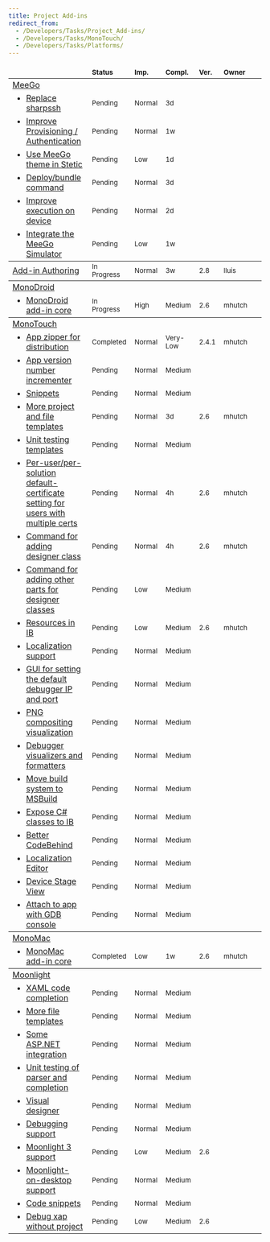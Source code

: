 ```yaml
---
title: Project Add-ins
redirect_from:
  - /Developers/Tasks/Project_Add-ins/
  - /Developers/Tasks/MonoTouch/
  - /Developers/Tasks/Platforms/
---
```


<table class="task-list" width="100%">
    <thead>
        <tr>
            <td style="padding-left: 0pt;" width="50%">  </td>
            <td valign="bottom"><span style="font-size: smaller;"><strong>Status</strong></span></td>
            <td valign="bottom"><span style="font-size: smaller;"><strong>Imp.</strong></span></td>
            <td valign="bottom"><strong><span style="font-size: smaller;">Compl.</span></strong></td>
            <td valign="bottom"><span style="font-size: smaller;"><strong>Ver.</strong></span></td>
            <td valign="bottom"><span style="font-size: smaller;"><strong>Owner</strong></span></td>
            <td valign="bottom">&nbsp;</td>
        </tr>
    </thead>
    <tbody>
        <tr>
            <td><a rel="custom nofollow" href="/archived/developers/tasks/project-add-ins/meego/">MeeGo</a></td>
            <td>&nbsp;</td>
            <td>&nbsp;</td>
            <td>&nbsp;</td>
            <td>&nbsp;</td>
            <td>&nbsp;</td>
            <td>&nbsp;</td>
        </tr>
        <tr>
            <td><ul style="margin: 0pt;"> <li><a rel="custom nofollow" href="/archived/developers/tasks/project-add-ins/meego/">Replace sharpssh</a></li> </ul> </td>
            <td class="task-status-Pending"><span style="font-size: smaller;">Pending</span></td>
            <td class="task-importance-Normal"><span style="font-size: smaller;">Normal</span></td>
            <td class="task-complexity-3d"><span style="font-size: smaller;">3d</span></td>
            <td><span style="font-size: smaller;"></span></td>
            <td><span style="font-size: smaller;"></span></td>
            <td></td>
        </tr>
        <tr>
            <td><ul style="margin: 0pt;"> <li><a rel="custom nofollow" href="/archived/developers/tasks/project-add-ins/meego/">Improve Provisioning / Authentication</a></li> </ul> </td>
            <td class="task-status-Pending"><span style="font-size: smaller;">Pending</span></td>
            <td class="task-importance-Normal"><span style="font-size: smaller;">Normal</span></td>
            <td class="task-complexity-1w"><span style="font-size: smaller;">1w</span></td>
            <td><span style="font-size: smaller;"></span></td>
            <td><span style="font-size: smaller;"></span></td>
            <td></td>
        </tr>
        <tr>
            <td><ul style="margin: 0pt;"> <li><a rel="custom nofollow" href="/archived/developers/tasks/project-add-ins/meego/">Use MeeGo theme in Stetic</a></li> </ul> </td>
            <td class="task-status-Pending"><span style="font-size: smaller;">Pending</span></td>
            <td class="task-importance-Low"><span style="font-size: smaller;">Low</span></td>
            <td class="task-complexity-1d"><span style="font-size: smaller;">1d</span></td>
            <td><span style="font-size: smaller;"></span></td>
            <td><span style="font-size: smaller;"></span></td>
            <td></td>
        </tr>
        <tr>
            <td><ul style="margin: 0pt;"> <li><a rel="custom nofollow" href="/archived/developers/tasks/project-add-ins/meego/">Deploy/bundle command</a></li> </ul> </td>
            <td class="task-status-Pending"><span style="font-size: smaller;">Pending</span></td>
            <td class="task-importance-Normal"><span style="font-size: smaller;">Normal</span></td>
            <td class="task-complexity-3d"><span style="font-size: smaller;">3d</span></td>
            <td><span style="font-size: smaller;"></span></td>
            <td><span style="font-size: smaller;"></span></td>
            <td></td>
        </tr>
        <tr>
            <td><ul style="margin: 0pt;"> <li><a rel="custom nofollow" href="/archived/developers/tasks/project-add-ins/meego/">Improve execution on device</a></li> </ul> </td>
            <td class="task-status-Pending"><span style="font-size: smaller;">Pending</span></td>
            <td class="task-importance-Normal"><span style="font-size: smaller;">Normal</span></td>
            <td class="task-complexity-2d"><span style="font-size: smaller;">2d</span></td>
            <td><span style="font-size: smaller;"></span></td>
            <td><span style="font-size: smaller;"></span></td>
            <td></td>
        </tr>
        <tr>
            <td><ul style="margin: 0pt;"> <li><a rel="custom nofollow" href="/archived/developers/tasks/project-add-ins/meego/">Integrate the MeeGo Simulator</a></li> </ul> </td>
            <td class="task-status-Pending"><span style="font-size: smaller;">Pending</span></td>
            <td class="task-importance-Low"><span style="font-size: smaller;">Low</span></td>
            <td class="task-complexity-1w"><span style="font-size: smaller;">1w</span></td>
            <td><span style="font-size: smaller;"></span></td>
            <td><span style="font-size: smaller;"></span></td>
            <td></td>
        </tr>
    </tbody>
    <tbody>
        <tr>
            <td><a rel="custom nofollow" href="/archived/developers/tasks/project-add-ins/add-in-authoring/">Add-in Authoring</a></td>
            <td class="task-status-In Progress"><span style="font-size: smaller;">In Progress</span></td>
            <td class="task-importance-Normal"><span style="font-size: smaller;">Normal</span></td>
            <td class="task-complexity-3w"><span style="font-size: smaller;">3w</span></td>
            <td><span style="font-size: smaller;">2.8</span></td>
            <td><span style="font-size: smaller;">lluis</span></td>
            <td></td>
        </tr>
    </tbody>
    <tbody>
        <tr>
            <td><a rel="custom nofollow" href="/archived/developers/tasks/project-add-ins/monodroid/">MonoDroid</a></td>
            <td>&nbsp;</td>
            <td>&nbsp;</td>
            <td>&nbsp;</td>
            <td>&nbsp;</td>
            <td>&nbsp;</td>
            <td>&nbsp;</td>
        </tr>
        <tr>
            <td><ul style="margin: 0pt;"> <li><a rel="custom nofollow" href="/archived/developers/tasks/project-add-ins/monodroid/">MonoDroid add-in core</a></li> </ul> </td>
            <td class="task-status-In Progress"><span style="font-size: smaller;">In Progress</span></td>
            <td class="task-importance-High"><span style="font-size: smaller;">High</span></td>
            <td class="task-complexity-Medium"><span style="font-size: smaller;">Medium</span></td>
            <td><span style="font-size: smaller;">2.6</span></td>
            <td><span style="font-size: smaller;">mhutch</span></td>
            <td></td>
        </tr>
    </tbody>
    <tbody>
        <tr>
            <td><a rel="custom nofollow" href="/archived/developers/tasks/project-add-ins/monotouch/">MonoTouch</a></td>
            <td>&nbsp;</td>
            <td>&nbsp;</td>
            <td>&nbsp;</td>
            <td>&nbsp;</td>
            <td>&nbsp;</td>
            <td>&nbsp;</td>
        </tr>
        <tr>
            <td><ul style="margin: 0pt;"> <li><a rel="custom nofollow" href="/archived/developers/tasks/project-add-ins/monotouch/">App zipper for distribution</a></li> </ul> </td>
            <td class="task-status-Completed"><span style="font-size: smaller;">Completed</span></td>
            <td class="task-importance-Normal"><span style="font-size: smaller;">Normal</span></td>
            <td class="task-complexity-Very-Low"><span style="font-size: smaller;">Very-Low</span></td>
            <td><span style="font-size: smaller;">2.4.1</span></td>
            <td><span style="font-size: smaller;">mhutch</span></td>
            <td></td>
        </tr>
        <tr>
            <td><ul style="margin: 0pt;"> <li><a rel="custom nofollow" href="/archived/developers/tasks/project-add-ins/monotouch/">App version number incrementer</a></li> </ul> </td>
            <td class="task-status-Pending"><span style="font-size: smaller;">Pending</span></td>
            <td class="task-importance-Normal"><span style="font-size: smaller;">Normal</span></td>
            <td class="task-complexity-Medium"><span style="font-size: smaller;">Medium</span></td>
            <td><span style="font-size: smaller;"></span></td>
            <td><span style="font-size: smaller;"></span></td>
            <td></td>
        </tr>
        <tr>
            <td><ul style="margin: 0pt;"> <li><a rel="custom nofollow" href="/archived/developers/tasks/project-add-ins/monotouch/">Snippets</a></li> </ul> </td>
            <td class="task-status-Pending"><span style="font-size: smaller;">Pending</span></td>
            <td class="task-importance-Normal"><span style="font-size: smaller;">Normal</span></td>
            <td class="task-complexity-Medium"><span style="font-size: smaller;">Medium</span></td>
            <td><span style="font-size: smaller;"></span></td>
            <td><span style="font-size: smaller;"></span></td>
            <td></td>
        </tr>
        <tr>
            <td><ul style="margin: 0pt;"> <li><a rel="custom nofollow" href="/archived/developers/tasks/project-add-ins/monotouch/">More project and file templates</a></li> </ul> </td>
            <td class="task-status-Pending"><span style="font-size: smaller;">Pending</span></td>
            <td class="task-importance-Normal"><span style="font-size: smaller;">Normal</span></td>
            <td class="task-complexity-3d"><span style="font-size: smaller;">3d</span></td>
            <td><span style="font-size: smaller;">2.6</span></td>
            <td><span style="font-size: smaller;">mhutch</span></td>
            <td></td>
        </tr>
        <tr>
            <td><ul style="margin: 0pt;"> <li><a rel="custom nofollow" href="/archived/developers/tasks/project-add-ins/monotouch/">Unit testing templates</a></li> </ul> </td>
            <td class="task-status-Pending"><span style="font-size: smaller;">Pending</span></td>
            <td class="task-importance-Normal"><span style="font-size: smaller;">Normal</span></td>
            <td class="task-complexity-Medium"><span style="font-size: smaller;">Medium</span></td>
            <td><span style="font-size: smaller;"></span></td>
            <td><span style="font-size: smaller;"></span></td>
            <td></td>
        </tr>
        <tr>
            <td><ul style="margin: 0pt;"> <li><a rel="custom nofollow" href="/archived/developers/tasks/project-add-ins/monotouch/">Per-user/per-solution default-certificate setting for users with multiple certs</a></li> </ul> </td>
            <td class="task-status-Pending"><span style="font-size: smaller;">Pending</span></td>
            <td class="task-importance-Normal"><span style="font-size: smaller;">Normal</span></td>
            <td class="task-complexity-4h"><span style="font-size: smaller;">4h</span></td>
            <td><span style="font-size: smaller;">2.6</span></td>
            <td><span style="font-size: smaller;">mhutch</span></td>
            <td></td>
        </tr>
        <tr>
            <td><ul style="margin: 0pt;"> <li><a rel="custom nofollow" href="/archived/developers/tasks/project-add-ins/monotouch/">Command for adding designer class</a></li> </ul> </td>
            <td class="task-status-Pending"><span style="font-size: smaller;">Pending</span></td>
            <td class="task-importance-Normal"><span style="font-size: smaller;">Normal</span></td>
            <td class="task-complexity-4h"><span style="font-size: smaller;">4h</span></td>
            <td><span style="font-size: smaller;">2.6</span></td>
            <td><span style="font-size: smaller;">mhutch</span></td>
            <td></td>
        </tr>
        <tr>
            <td><ul style="margin: 0pt;"> <li><a rel="custom nofollow" href="/archived/developers/tasks/project-add-ins/monotouch/">Command for adding other parts for designer classes</a></li> </ul> </td>
            <td class="task-status-Pending"><span style="font-size: smaller;">Pending</span></td>
            <td class="task-importance-Low"><span style="font-size: smaller;">Low</span></td>
            <td class="task-complexity-Medium"><span style="font-size: smaller;">Medium</span></td>
            <td><span style="font-size: smaller;"></span></td>
            <td><span style="font-size: smaller;"></span></td>
            <td></td>
        </tr>
        <tr>
            <td><ul style="margin: 0pt;"> <li><a rel="custom nofollow" href="/archived/developers/tasks/project-add-ins/monotouch/">Resources in IB</a></li> </ul> </td>
            <td class="task-status-Pending"><span style="font-size: smaller;">Pending</span></td>
            <td class="task-importance-Low"><span style="font-size: smaller;">Low</span></td>
            <td class="task-complexity-Medium"><span style="font-size: smaller;">Medium</span></td>
            <td><span style="font-size: smaller;">2.6</span></td>
            <td><span style="font-size: smaller;">mhutch</span></td>
            <td></td>
        </tr>
        <tr>
            <td><ul style="margin: 0pt;"> <li><a rel="custom nofollow" href="/archived/developers/tasks/project-add-ins/monotouch/">Localization support</a></li> </ul> </td>
            <td class="task-status-Pending"><span style="font-size: smaller;">Pending</span></td>
            <td class="task-importance-Normal"><span style="font-size: smaller;">Normal</span></td>
            <td class="task-complexity-Medium"><span style="font-size: smaller;">Medium</span></td>
            <td><span style="font-size: smaller;"></span></td>
            <td><span style="font-size: smaller;"></span></td>
            <td></td>
        </tr>
        <tr>
            <td><ul style="margin: 0pt;"> <li><a rel="custom nofollow" href="/archived/developers/tasks/project-add-ins/monotouch/">GUI for setting the default debugger IP and port</a></li> </ul> </td>
            <td class="task-status-Pending"><span style="font-size: smaller;">Pending</span></td>
            <td class="task-importance-Normal"><span style="font-size: smaller;">Normal</span></td>
            <td class="task-complexity-Medium"><span style="font-size: smaller;">Medium</span></td>
            <td><span style="font-size: smaller;"></span></td>
            <td><span style="font-size: smaller;"></span></td>
            <td></td>
        </tr>
        <tr>
            <td><ul style="margin: 0pt;"> <li><a rel="custom nofollow" href="/archived/developers/tasks/project-add-ins/monotouch/">PNG compositing visualization</a></li> </ul> </td>
            <td class="task-status-Pending"><span style="font-size: smaller;">Pending</span></td>
            <td class="task-importance-Normal"><span style="font-size: smaller;">Normal</span></td>
            <td class="task-complexity-Medium"><span style="font-size: smaller;">Medium</span></td>
            <td><span style="font-size: smaller;"></span></td>
            <td><span style="font-size: smaller;"></span></td>
            <td></td>
        </tr>
        <tr>
            <td><ul style="margin: 0pt;"> <li><a rel="custom nofollow" href="/archived/developers/tasks/project-add-ins/monotouch/">Debugger visualizers and formatters</a></li> </ul> </td>
            <td class="task-status-Pending"><span style="font-size: smaller;">Pending</span></td>
            <td class="task-importance-Normal"><span style="font-size: smaller;">Normal</span></td>
            <td class="task-complexity-Medium"><span style="font-size: smaller;">Medium</span></td>
            <td><span style="font-size: smaller;"></span></td>
            <td><span style="font-size: smaller;"></span></td>
            <td></td>
        </tr>
        <tr>
            <td><ul style="margin: 0pt;"> <li><a rel="custom nofollow" href="/archived/developers/tasks/project-add-ins/monotouch/">Move build system to MSBuild</a></li> </ul> </td>
            <td class="task-status-Pending"><span style="font-size: smaller;">Pending</span></td>
            <td class="task-importance-Normal"><span style="font-size: smaller;">Normal</span></td>
            <td class="task-complexity-Medium"><span style="font-size: smaller;">Medium</span></td>
            <td><span style="font-size: smaller;"></span></td>
            <td><span style="font-size: smaller;"></span></td>
            <td></td>
        </tr>
        <tr>
            <td><ul style="margin: 0pt;"> <li><a rel="custom nofollow" href="/archived/developers/tasks/project-add-ins/monotouch/">Expose C# classes to IB</a></li> </ul> </td>
            <td class="task-status-Pending"><span style="font-size: smaller;">Pending</span></td>
            <td class="task-importance-Normal"><span style="font-size: smaller;">Normal</span></td>
            <td class="task-complexity-Medium"><span style="font-size: smaller;">Medium</span></td>
            <td><span style="font-size: smaller;"></span></td>
            <td><span style="font-size: smaller;"></span></td>
            <td></td>
        </tr>
        <tr>
            <td><ul style="margin: 0pt;"> <li><a rel="custom nofollow" href="/archived/developers/tasks/project-add-ins/monotouch/">Better CodeBehind</a></li> </ul> </td>
            <td class="task-status-Pending"><span style="font-size: smaller;">Pending</span></td>
            <td class="task-importance-Normal"><span style="font-size: smaller;">Normal</span></td>
            <td class="task-complexity-Medium"><span style="font-size: smaller;">Medium</span></td>
            <td><span style="font-size: smaller;"></span></td>
            <td><span style="font-size: smaller;"></span></td>
            <td></td>
        </tr>
        <tr>
            <td><ul style="margin: 0pt;"> <li><a rel="custom nofollow" href="/archived/developers/tasks/project-add-ins/monotouch/">Localization Editor</a></li> </ul> </td>
            <td class="task-status-Pending"><span style="font-size: smaller;">Pending</span></td>
            <td class="task-importance-Normal"><span style="font-size: smaller;">Normal</span></td>
            <td class="task-complexity-Medium"><span style="font-size: smaller;">Medium</span></td>
            <td><span style="font-size: smaller;"></span></td>
            <td><span style="font-size: smaller;"></span></td>
            <td></td>
        </tr>
        <tr>
            <td><ul style="margin: 0pt;"> <li><a rel="custom nofollow" href="/archived/developers/tasks/project-add-ins/monotouch/">Device Stage View</a></li> </ul> </td>
            <td class="task-status-Pending"><span style="font-size: smaller;">Pending</span></td>
            <td class="task-importance-Normal"><span style="font-size: smaller;">Normal</span></td>
            <td class="task-complexity-Medium"><span style="font-size: smaller;">Medium</span></td>
            <td><span style="font-size: smaller;"></span></td>
            <td><span style="font-size: smaller;"></span></td>
            <td></td>
        </tr>
        <tr>
            <td><ul style="margin: 0pt;"> <li><a rel="custom nofollow" href="/archived/developers/tasks/project-add-ins/monotouch/">Attach to app with GDB console</a></li> </ul> </td>
            <td class="task-status-Pending"><span style="font-size: smaller;">Pending</span></td>
            <td class="task-importance-Normal"><span style="font-size: smaller;">Normal</span></td>
            <td class="task-complexity-Medium"><span style="font-size: smaller;">Medium</span></td>
            <td><span style="font-size: smaller;"></span></td>
            <td><span style="font-size: smaller;"></span></td>
            <td></td>
        </tr>
    </tbody>
    <tbody>
        <tr>
            <td><a rel="custom nofollow" href="/archived/developers/tasks/project-add-ins/monomac/">MonoMac</a></td>
            <td>&nbsp;</td>
            <td>&nbsp;</td>
            <td>&nbsp;</td>
            <td>&nbsp;</td>
            <td>&nbsp;</td>
            <td>&nbsp;</td>
        </tr>
        <tr>
            <td><ul style="margin: 0pt;"> <li><a rel="custom nofollow" href="/archived/developers/tasks/project-add-ins/monomac/">MonoMac add-in core</a></li> </ul> </td>
            <td class="task-status-Completed"><span style="font-size: smaller;">Completed</span></td>
            <td class="task-importance-Low"><span style="font-size: smaller;">Low</span></td>
            <td class="task-complexity-1w"><span style="font-size: smaller;">1w</span></td>
            <td><span style="font-size: smaller;">2.6</span></td>
            <td><span style="font-size: smaller;">mhutch</span></td>
            <td></td>
        </tr>
    </tbody>
    <tbody>
        <tr>
            <td><a rel="custom nofollow" href="/archived/developers/tasks/project-add-ins/moonlight/">Moonlight</a></td>
            <td>&nbsp;</td>
            <td>&nbsp;</td>
            <td>&nbsp;</td>
            <td>&nbsp;</td>
            <td>&nbsp;</td>
            <td>&nbsp;</td>
        </tr>
        <tr>
            <td><ul style="margin: 0pt;"> <li><a rel="custom nofollow" href="/archived/developers/tasks/project-add-ins/moonlight/">XAML code completion</a></li> </ul> </td>
            <td class="task-status-Pending"><span style="font-size: smaller;">Pending</span></td>
            <td class="task-importance-Normal"><span style="font-size: smaller;">Normal</span></td>
            <td class="task-complexity-Medium"><span style="font-size: smaller;">Medium</span></td>
            <td><span style="font-size: smaller;"></span></td>
            <td><span style="font-size: smaller;"></span></td>
            <td></td>
        </tr>
        <tr>
            <td><ul style="margin: 0pt;"> <li><a rel="custom nofollow" href="/archived/developers/tasks/project-add-ins/moonlight/">More file templates</a></li> </ul> </td>
            <td class="task-status-Pending"><span style="font-size: smaller;">Pending</span></td>
            <td class="task-importance-Normal"><span style="font-size: smaller;">Normal</span></td>
            <td class="task-complexity-Medium"><span style="font-size: smaller;">Medium</span></td>
            <td><span style="font-size: smaller;"></span></td>
            <td><span style="font-size: smaller;"></span></td>
            <td></td>
        </tr>
        <tr>
            <td><ul style="margin: 0pt;"> <li><a rel="custom nofollow" href="/archived/developers/tasks/project-add-ins/moonlight/">Some ASP.NET integration</a></li> </ul> </td>
            <td class="task-status-Pending"><span style="font-size: smaller;">Pending</span></td>
            <td class="task-importance-Normal"><span style="font-size: smaller;">Normal</span></td>
            <td class="task-complexity-Medium"><span style="font-size: smaller;">Medium</span></td>
            <td><span style="font-size: smaller;"></span></td>
            <td><span style="font-size: smaller;"></span></td>
            <td></td>
        </tr>
        <tr>
            <td><ul style="margin: 0pt;"> <li><a rel="custom nofollow" href="/archived/developers/tasks/project-add-ins/moonlight/">Unit testing of parser and completion</a></li> </ul> </td>
            <td class="task-status-Pending"><span style="font-size: smaller;">Pending</span></td>
            <td class="task-importance-Normal"><span style="font-size: smaller;">Normal</span></td>
            <td class="task-complexity-Medium"><span style="font-size: smaller;">Medium</span></td>
            <td><span style="font-size: smaller;"></span></td>
            <td><span style="font-size: smaller;"></span></td>
            <td></td>
        </tr>
        <tr>
            <td><ul style="margin: 0pt;"> <li><a rel="custom nofollow" href="/archived/developers/tasks/project-add-ins/moonlight/">Visual designer</a></li> </ul> </td>
            <td class="task-status-Pending"><span style="font-size: smaller;">Pending</span></td>
            <td class="task-importance-Normal"><span style="font-size: smaller;">Normal</span></td>
            <td class="task-complexity-Medium"><span style="font-size: smaller;">Medium</span></td>
            <td><span style="font-size: smaller;"></span></td>
            <td><span style="font-size: smaller;"></span></td>
            <td></td>
        </tr>
        <tr>
            <td><ul style="margin: 0pt;"> <li><a rel="custom nofollow" href="/archived/developers/tasks/project-add-ins/moonlight/">Debugging support</a></li> </ul> </td>
            <td class="task-status-Pending"><span style="font-size: smaller;">Pending</span></td>
            <td class="task-importance-Normal"><span style="font-size: smaller;">Normal</span></td>
            <td class="task-complexity-Medium"><span style="font-size: smaller;">Medium</span></td>
            <td><span style="font-size: smaller;"></span></td>
            <td><span style="font-size: smaller;"></span></td>
            <td></td>
        </tr>
        <tr>
            <td><ul style="margin: 0pt;"> <li><a rel="custom nofollow" href="/archived/developers/tasks/project-add-ins/moonlight/">Moonlight 3 support</a></li> </ul> </td>
            <td class="task-status-Pending"><span style="font-size: smaller;">Pending</span></td>
            <td class="task-importance-Low"><span style="font-size: smaller;">Low</span></td>
            <td class="task-complexity-Medium"><span style="font-size: smaller;">Medium</span></td>
            <td><span style="font-size: smaller;">2.6</span></td>
            <td><span style="font-size: smaller;"></span></td>
            <td></td>
        </tr>
        <tr>
            <td><ul style="margin: 0pt;"> <li><a rel="custom nofollow" href="/archived/developers/tasks/project-add-ins/moonlight/">Moonlight-on-desktop support</a></li> </ul> </td>
            <td class="task-status-Pending"><span style="font-size: smaller;">Pending</span></td>
            <td class="task-importance-Normal"><span style="font-size: smaller;">Normal</span></td>
            <td class="task-complexity-Medium"><span style="font-size: smaller;">Medium</span></td>
            <td><span style="font-size: smaller;"></span></td>
            <td><span style="font-size: smaller;"></span></td>
            <td></td>
        </tr>
        <tr>
            <td><ul style="margin: 0pt;"> <li><a rel="custom nofollow" href="/archived/developers/tasks/project-add-ins/moonlight/">Code snippets</a></li> </ul> </td>
            <td class="task-status-Pending"><span style="font-size: smaller;">Pending</span></td>
            <td class="task-importance-Normal"><span style="font-size: smaller;">Normal</span></td>
            <td class="task-complexity-Medium"><span style="font-size: smaller;">Medium</span></td>
            <td><span style="font-size: smaller;"></span></td>
            <td><span style="font-size: smaller;"></span></td>
            <td></td>
        </tr>
        <tr>
            <td><ul style="margin: 0pt;"> <li><a rel="custom nofollow" href="/archived/developers/tasks/project-add-ins/moonlight/">Debug xap without project</a></li> </ul> </td>
            <td class="task-status-Pending"><span style="font-size: smaller;">Pending</span></td>
            <td class="task-importance-Low"><span style="font-size: smaller;">Low</span></td>
            <td class="task-complexity-Medium"><span style="font-size: smaller;">Medium</span></td>
            <td><span style="font-size: smaller;">2.6</span></td>
            <td><span style="font-size: smaller;"></span></td>
            <td></td>
        </tr>
    </tbody>
</table>
